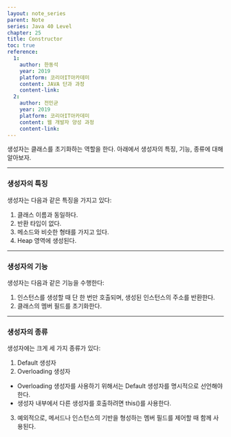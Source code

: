 ```yaml
---
layout: note_series
parent: Note
series: Java 40 Level
chapter: 25
title: Constructor
toc: true
reference:
  1:
    author: 한동석
    year: 2019
    platform: 코리아IT아카데미
    content: JAVA 단과 과정
    content-link:
  2:
    author: 전민균
    year: 2019
    platform: 코리아IT아카데미
    content: 웹 개발자 양성 과정
    content-link: 
---
```


생성자는 클래스를 초기화하는 역할을 한다. 아래에서 생성자의 특징, 기능, 종류에 대해 알아보자.

---

### 생성자의 특징

생성자는 다음과 같은 특징을 가지고 있다:

1. 클래스 이름과 동일하다.
2. 반환 타입이 없다.
3. 메소드와 비슷한 형태를 가지고 있다.
4. Heap 영역에 생성된다.

---

### 생성자의 기능

생성자는 다음과 같은 기능을 수행한다:

1. 인스턴스를 생성할 때 단 한 번만 호출되며, 생성된 인스턴스의 주소를 반환한다.
2. 클래스의 멤버 필드를 초기화한다.

---

### 생성자의 종류

생성자에는 크게 세 가지 종류가 있다:

1. Default 생성자
2. Overloading 생성자
  - Overloading 생성자를 사용하기 위해서는 Default 생성자를 명시적으로 선언해야 한다.
  - 생성자 내부에서 다른 생성자를 호출하려면 this()를 사용한다.
3. 예외적으로, 메서드나 인스턴스의 기반을 형성하는 멤버 필드를 제어할 때 함께 사용된다.

